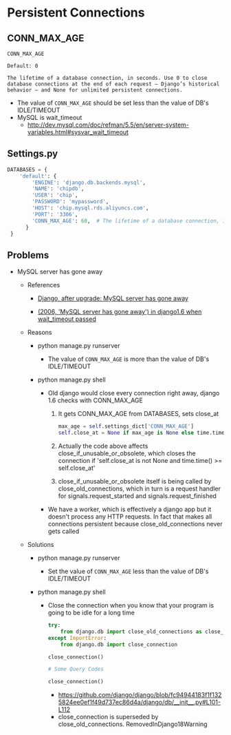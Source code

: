 # Persistent Connections

## CONN_MAX_AGE

```
CONN_MAX_AGE

Default: 0

The lifetime of a database connection, in seconds. Use 0 to close database connections at the end of each request — Django’s historical behavior — and None for unlimited persistent connections.
```

* The value of ``CONN_MAX_AGE`` should be set less than the value of DB's IDLE/TIMEOUT
* MySQL is wait_timeout
  * http://dev.mysql.com/doc/refman/5.5/en/server-system-variables.html#sysvar_wait_timeout

##  Settings.py

```python
DATABASES = {
    'default': {
        'ENGINE': 'django.db.backends.mysql',
        'NAME': 'chipdb',
        'USER': 'chip',
        'PASSWORD': 'mypassword',
        'HOST': 'chip.mysql.rds.aliyuncs.com',
        'PORT': '3306',
        'CONN_MAX_AGE': 60,  # The lifetime of a database connection, in seconds. Default 0.
      }
 }
```

## Problems

* MySQL server has gone away

  * References

    * [Django, after upgrade: MySQL server has gone away](http://stackoverflow.com/questions/26958592/django-after-upgrade-mysql-server-has-gone-away)

    * [(2006, 'MySQL server has gone away') in django1.6 when wait_timeout passed](https://code.djangoproject.com/ticket/21597#comment:12)

  * Reasons

    * python manage.py runserver

      * The value of ``CONN_MAX_AGE`` is more than the value of DB's IDLE/TIMEOUT

    * python manage.py shell

      * Old django would close every connection right away, django 1.6 checks with CONN_MAX_AGE

        1. It gets CONN_MAX_AGE from DATABASES, sets close_at

           ```python
           max_age = self.settings_dict['CONN_MAX_AGE']
           self.close_at = None if max_age is None else time.time() + max_age
           ```

        2. Actually the code above affects close_if_unusable_or_obsolete, which closes the connection if 'self.close_at is not None and time.time() >= self.close_at'

        3. close_if_unusable_or_obsolete itself is being called by close_old_connections, which in turn is a request handler for signals.request_started and signals.request_finished

      * We have a worker, which is effectively a django app but it doesn't process any HTTP requests. In fact that makes all connections persistent because close_old_connections never gets called

  * Solutions

    * python manage.py runserver

      * Set the value of ``CONN_MAX_AGE`` less than the value of DB's IDLE/TIMEOUT

    * python manage.py shell

      * Close the connection when you know that your program is going to be idle for a long time

        ```python
        try:
            from django.db import close_old_connections as close_connection
        except ImportError:
            from django.db import close_connection

        close_connection()

        # Some Query Codes

        close_connection()
        ```

        * https://github.com/django/django/blob/fc94944183f1f1325824ee0ef1f49d737ec86d4a/django/db/__init__.py#L101-L112
        * close_connection is superseded by close_old_connections. RemovedInDjango18Warning